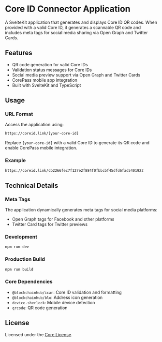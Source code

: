 # Core ID Connector Application

A SvelteKit application that generates and displays Core ID QR codes. When provided with a valid Core ID, it generates a scannable QR code and includes meta tags for social media sharing via Open Graph and Twitter Cards.

## Features

- QR code generation for valid Core IDs
- Validation status messages for Core IDs
- Social media preview support via Open Graph and Twitter Cards
- CorePass mobile app integration
- Built with SvelteKit and TypeScript

## Usage

### URL Format

Access the application using:

```txt
https://coreid.link/[your-core-id]
```

Replace `[your-core-id]` with a valid Core ID to generate its QR code and enable CorePass mobile integration.

### Example

```txt
https://coreid.link/cb2266fec7f127e2f884f0fbbcbf45dfd6fad5401922
```

## Technical Details

### Meta Tags

The application dynamically generates meta tags for social media platforms:

- Open Graph tags for Facebook and other platforms
- Twitter Card tags for Twitter previews

### Development

```bash
npm run dev
```

### Production Build

```bash
npm run build
```

### Core Dependencies

- `@blockchainhub/ican`: Core ID validation and formatting
- `@blockchainhub/blo`: Address icon generation
- `device-sherlock`: Mobile device detection
- `qrcode`: QR code generation

## License

Licensed under the [Core License](LICENSE).
